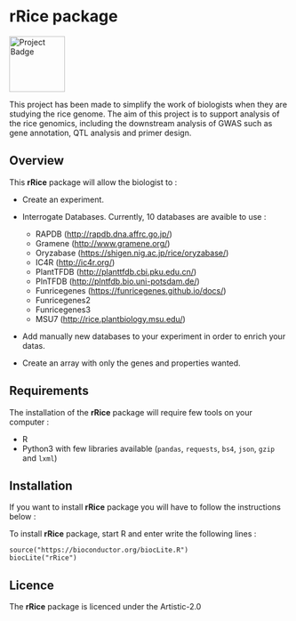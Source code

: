 # rRice package

<img src="https://ci.appveyor.com/api/projects/status/32r7s2skrgm9ubva?svg=true" alt="Project Badge" width="100">

This project has been made to simplify the work of biologists when they are studying the rice genome. The aim of this project is to support analysis of the rice genomics, including the downstream analysis of GWAS such as gene annotation, QTL analysis and primer design. 

## Overview

This **rRice** package will allow the biologist to :

* Create an experiment.

* Interrogate Databases. Currently, 10 databases are avaible to use :
    - RAPDB (http://rapdb.dna.affrc.go.jp/)
    - Gramene (http://www.gramene.org/)
    - Oryzabase (https://shigen.nig.ac.jp/rice/oryzabase/)
    - IC4R (http://ic4r.org/)
    - PlantTFDB (http://planttfdb.cbi.pku.edu.cn/)
    - PlnTFDB (http://plntfdb.bio.uni-potsdam.de/)
    - Funricegenes (https://funricegenes.github.io/docs/)
    - Funricegenes2
    - Funricegenes3
    - MSU7 (http://rice.plantbiology.msu.edu/)
    
* Add manually new databases to your experiment in order to enrich your datas.

* Create an array with only the genes and properties wanted.

## Requirements

The installation of the **rRice** package will require few tools on your computer :
* R
* Python3 with few libraries available (`pandas`, `requests`, `bs4`, `json`, `gzip` and `lxml`)

## Installation

If you want to install **rRice** package you will have to follow the instructions below :

To install **rRice** package, start R and enter write the following lines : 
```
source("https://bioconductor.org/biocLite.R")
biocLite("rRice")
```

## Licence

The **rRice** package is licenced under the Artistic-2.0



